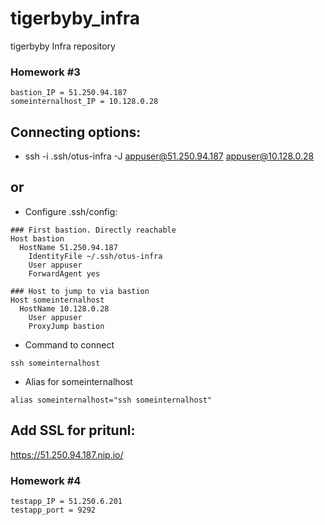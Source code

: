 # tigerbyby_infra
tigerbyby Infra repository

### Homework #3
```
bastion_IP = 51.250.94.187  
someinternalhost_IP = 10.128.0.28
```

## Connecting options:
- ssh -i .ssh/otus-infra -J  appuser@51.250.94.187 appuser@10.128.0.28
## or
- Configure .ssh/config:
```
### First bastion. Directly reachable
Host bastion
  HostName 51.250.94.187
    IdentityFile ~/.ssh/otus-infra
    User appuser
    ForwardAgent yes

### Host to jump to via bastion
Host someinternalhost
  HostName 10.128.0.28
    User appuser
    ProxyJump bastion
```
- Command to connect
```
ssh someinternalhost
```
- Alias for someinternalhost
```
alias someinternalhost="ssh someinternalhost"
```

## Add SSL for pritunl:
https://51.250.94.187.nip.io/

### Homework #4

```
testapp_IP = 51.250.6.201
testapp_port = 9292
```

